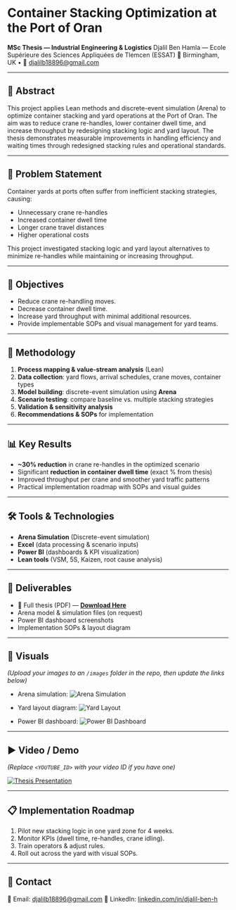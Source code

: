 # Container Stacking Optimization at the Port of Oran

**MSc Thesis — Industrial Engineering & Logistics**
Djalil Ben Hamla — Ecole Supérieure des Sciences Appliquées de Tlemcen (ESSAT)
📍 Birmingham, UK • 📧 [djalilb18896@gmail.com](mailto:djalilb18896@gmail.com)

---

## 📄 Abstract

This project applies Lean methods and discrete-event simulation (Arena) to optimize container stacking and yard operations at the Port of Oran. The aim was to reduce crane re-handles, lower container dwell time, and increase throughput by redesigning stacking logic and yard layout. The thesis demonstrates measurable improvements in handling efficiency and waiting times through redesigned stacking rules and operational standards.

---

## 📌 Problem Statement

Container yards at ports often suffer from inefficient stacking strategies, causing:

* Unnecessary crane re-handles
* Increased container dwell time
* Longer crane travel distances
* Higher operational costs

This project investigated stacking logic and yard layout alternatives to minimize re-handles while maintaining or increasing throughput.

---

## 🚀 Objectives

* Reduce crane re-handling moves.
* Decrease container dwell time.
* Increase yard throughput with minimal additional resources.
* Provide implementable SOPs and visual management for yard teams.

---

## 🧭 Methodology

1. **Process mapping & value-stream analysis** (Lean)
2. **Data collection**: yard flows, arrival schedules, crane moves, container types
3. **Model building**: discrete-event simulation using **Arena**
4. **Scenario testing**: compare baseline vs. multiple stacking strategies
5. **Validation & sensitivity analysis**
6. **Recommendations & SOPs** for implementation

---

## 📊 Key Results

* **~30% reduction** in crane re-handles in the optimized scenario
* Significant **reduction in container dwell time** (exact % from thesis)
* Improved throughput per crane and smoother yard traffic patterns
* Practical implementation roadmap with SOPs and visual guides

---

## 🛠 Tools & Technologies

* **Arena Simulation** (Discrete-event simulation)
* **Excel** (data processing & scenario inputs)
* **Power BI** (dashboards & KPI visualization)
* **Lean tools** (VSM, 5S, Kaizen, root cause analysis)

---

## 📂 Deliverables

* 📄 Full thesis (PDF) — [**Download Here**](https://raw.githubusercontent.com/djalilben-ship-it/PORT-Container-Stacking/main/Container_Stacking_Thesis.pdf)
* Arena model & simulation files (on request)
* Power BI dashboard screenshots
* Implementation SOPs & layout diagram

---

## 📸 Visuals

*(Upload your images to an `/images` folder in the repo, then update the links below)*

* Arena simulation:
  ![Arena Simulation](./images/arena-simulation.png)

* Yard layout diagram:
  ![Yard Layout](./images/yard-layout.png)

* Power BI dashboard:
  ![Power BI Dashboard](./images/powerbi-dashboard.png)

---

## ▶️ Video / Demo

*(Replace `<YOUTUBE_ID>` with your video ID if you have one)*

[![Thesis Presentation](https://img.youtube.com/vi/<YOUTUBE_ID>/0.jpg)](https://www.youtube.com/watch?v=<YOUTUBE_ID>)

---

## 📋 Implementation Roadmap

1. Pilot new stacking logic in one yard zone for 4 weeks.
2. Monitor KPIs (dwell time, re-handles, crane idling).
3. Train operators & adjust rules.
4. Roll out across the yard with visual SOPs.

---

## 🤝 Contact

📧 Email: [djalilb18896@gmail.com](mailto:djalilb18896@gmail.com)
🔗 LinkedIn: [linkedin.com/in/djalil-ben-h](https://linkedin.com/in/djalil-ben-h)
